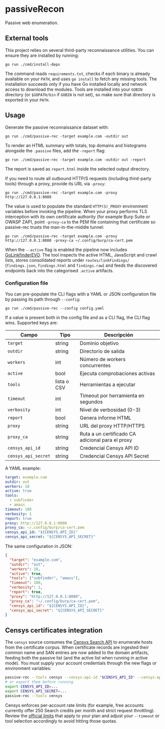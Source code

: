 # passiveRecon

Passive web enumeration.

## External tools

This project relies on several third-party reconnaissance utilities. You can ensure they are installed by running:

```
go run ./cmd/install-deps
```

The command reads `requirements.txt`, checks if each binary is already available on your `PATH`, and uses `go install` to fetch any missing tools. The installation succeeds only if you have Go installed locally and network access to download the modules. Tools are installed into your `GOBIN` directory (or `$GOPATH/bin` if `GOBIN` is not set), so make sure that directory is exported in your `PATH`.


## Usage

Generate the passive reconnaissance dataset with:

```
go run ./cmd/passive-rec -target example.com -outdir out
```

To render an HTML summary with totals, top domains and histograms alongside the `.passive` files, add the `-report` flag:

```
go run ./cmd/passive-rec -target example.com -outdir out -report
```

The report is saved as `report.html` inside the selected output directory.

If you need to route all outbound HTTP/S requests (including third-party tools) through a proxy, provide its URL via `-proxy`:

```
go run ./cmd/passive-rec -target example.com -proxy http://127.0.0.1:8080
```

The value is used to populate the standard `HTTP(S)_PROXY` environment variables before invoking the pipeline. When your proxy
performs TLS interception with its own certificate authority (for example Burp Suite or OWASP ZAP), point `-proxy-ca` to the
PEM file containing that certificate so passive-rec trusts the man-in-the-middle tunnel:

```
go run ./cmd/passive-rec -target example.com -proxy http://127.0.0.1:8080 -proxy-ca ~/.config/burp/ca-cert.pem
```

When the `--active` flag is enabled the pipeline now includes [GoLinkfinderEVO](https://github.com/lcalzada-xor/GoLinkfinderEVO).
The tool inspects the active HTML, JavaScript and crawl lists, stores consolidated reports under `routes/linkFindings/` (`findings.json`, `findings.html` and `findings.raw`) and feeds the discovered endpoints back into the categorised `.active` artifacts.

### Configuration file

You can pre-populate the CLI flags with a YAML or JSON configuration file by passing its path through `--config`:

```
go run ./cmd/passive-rec --config config.yaml
```

If a value is present both in the config file and as a CLI flag, the CLI flag wins. Supported keys are:

| Campo              | Tipo                | Descripción                                      |
|--------------------|---------------------|--------------------------------------------------|
| `target`           | string              | Dominio objetivo                                 |
| `outdir`           | string              | Directorio de salida                             |
| `workers`          | int                 | Número de workers concurrentes                   |
| `active`           | bool                | Ejecuta comprobaciones activas                   |
| `tools`            | lista o CSV         | Herramientas a ejecutar                          |
| `timeout`          | int                 | Timeout por herramienta en segundos              |
| `verbosity`        | int                 | Nivel de verbosidad (0-3)                        |
| `report`           | bool                | Genera informe HTML                              |
| `proxy`            | string              | URL del proxy HTTP/HTTPS                         |
| `proxy_ca`         | string              | Ruta a un certificado CA adicional para el proxy |
| `censys_api_id`    | string              | Credencial Censys API ID                         |
| `censys_api_secret`| string              | Credencial Censys API Secret                     |

A YAML example:

```yaml
target: example.com
outdir: out
workers: 10
active: true
tools:
  - subfinder
  - amass
timeout: 180
verbosity: 1
report: true
proxy: http://127.0.0.1:8080
proxy_ca: ~/.config/burp/ca-cert.pem
censys_api_id: "${CENSYS_API_ID}"
censys_api_secret: "${CENSYS_API_SECRET}"
```

The same configuration in JSON:

```json
{
  "target": "example.com",
  "outdir": "out",
  "workers": 10,
  "active": true,
  "tools": ["subfinder", "amass"],
  "timeout": 180,
  "verbosity": 1,
  "report": true,
  "proxy": "http://127.0.0.1:8080",
  "proxy_ca": "~/.config/burp/ca-cert.pem",
  "censys_api_id": "${CENSYS_API_ID}",
  "censys_api_secret": "${CENSYS_API_SECRET}"
}
```

## Censys certificates integration

The `censys` source consumes the [Censys Search API](https://search.censys.io/api) to enumerate hosts from the certificate corpus. When certificate records are ingested their common name and SAN entries are now added to the domain artifacts, feeding both the passive list (and the active list when running in active mode). You must supply your account credentials through the new flags or environment variables:

```bash
passive-rec --tools censys --censys-api-id "$CENSYS_API_ID" --censys-api-secret "$CENSYS_API_SECRET"
# or export them before running
export CENSYS_API_ID=...
export CENSYS_API_SECRET=...
passive-rec --tools censys
```

Censys enforces per-account rate limits (for example, free accounts currently offer 250 Search credits per month and strict request throttling). Review the [official limits](https://support.censys.io/hc/en-us/articles/360059995051-Rate-Limits-and-Quotas) that apply to your plan and adjust your `--timeout` or tool selection accordingly to avoid hitting those quotas.
